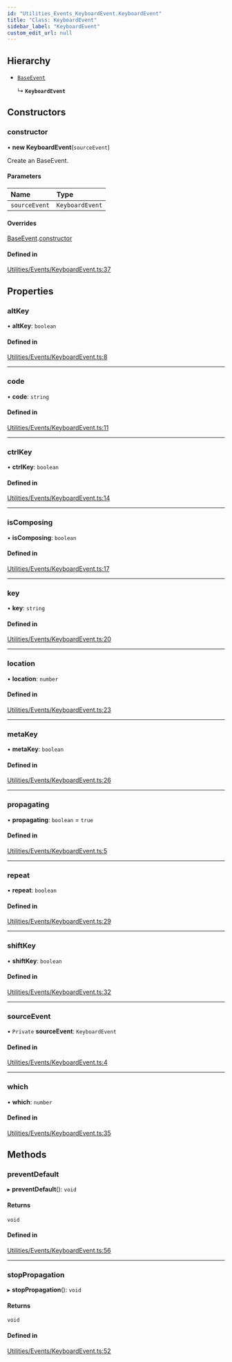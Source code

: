 ```yaml
---
id: "Utilities_Events_KeyboardEvent.KeyboardEvent"
title: "Class: KeyboardEvent"
sidebar_label: "KeyboardEvent"
custom_edit_url: null
---
```




## Hierarchy

- [`BaseEvent`](../Utilities_BaseEvent.BaseEvent)

  ↳ **`KeyboardEvent`**

## Constructors

### constructor

• **new KeyboardEvent**(`sourceEvent`)

Create an BaseEvent.

#### Parameters

| Name | Type |
| :------ | :------ |
| `sourceEvent` | `KeyboardEvent` |

#### Overrides

[BaseEvent](../Utilities_BaseEvent.BaseEvent).[constructor](../Utilities_BaseEvent.BaseEvent#constructor)

#### Defined in

[Utilities/Events/KeyboardEvent.ts:37](https://github.com/ZeaInc/zea-engine/blob/339201283/src/Utilities/Events/KeyboardEvent.ts#L37)

## Properties

### altKey

• **altKey**: `boolean`

#### Defined in

[Utilities/Events/KeyboardEvent.ts:8](https://github.com/ZeaInc/zea-engine/blob/339201283/src/Utilities/Events/KeyboardEvent.ts#L8)

___

### code

• **code**: `string`

#### Defined in

[Utilities/Events/KeyboardEvent.ts:11](https://github.com/ZeaInc/zea-engine/blob/339201283/src/Utilities/Events/KeyboardEvent.ts#L11)

___

### ctrlKey

• **ctrlKey**: `boolean`

#### Defined in

[Utilities/Events/KeyboardEvent.ts:14](https://github.com/ZeaInc/zea-engine/blob/339201283/src/Utilities/Events/KeyboardEvent.ts#L14)

___

### isComposing

• **isComposing**: `boolean`

#### Defined in

[Utilities/Events/KeyboardEvent.ts:17](https://github.com/ZeaInc/zea-engine/blob/339201283/src/Utilities/Events/KeyboardEvent.ts#L17)

___

### key

• **key**: `string`

#### Defined in

[Utilities/Events/KeyboardEvent.ts:20](https://github.com/ZeaInc/zea-engine/blob/339201283/src/Utilities/Events/KeyboardEvent.ts#L20)

___

### location

• **location**: `number`

#### Defined in

[Utilities/Events/KeyboardEvent.ts:23](https://github.com/ZeaInc/zea-engine/blob/339201283/src/Utilities/Events/KeyboardEvent.ts#L23)

___

### metaKey

• **metaKey**: `boolean`

#### Defined in

[Utilities/Events/KeyboardEvent.ts:26](https://github.com/ZeaInc/zea-engine/blob/339201283/src/Utilities/Events/KeyboardEvent.ts#L26)

___

### propagating

• **propagating**: `boolean` = `true`

#### Defined in

[Utilities/Events/KeyboardEvent.ts:5](https://github.com/ZeaInc/zea-engine/blob/339201283/src/Utilities/Events/KeyboardEvent.ts#L5)

___

### repeat

• **repeat**: `boolean`

#### Defined in

[Utilities/Events/KeyboardEvent.ts:29](https://github.com/ZeaInc/zea-engine/blob/339201283/src/Utilities/Events/KeyboardEvent.ts#L29)

___

### shiftKey

• **shiftKey**: `boolean`

#### Defined in

[Utilities/Events/KeyboardEvent.ts:32](https://github.com/ZeaInc/zea-engine/blob/339201283/src/Utilities/Events/KeyboardEvent.ts#L32)

___

### sourceEvent

• `Private` **sourceEvent**: `KeyboardEvent`

#### Defined in

[Utilities/Events/KeyboardEvent.ts:4](https://github.com/ZeaInc/zea-engine/blob/339201283/src/Utilities/Events/KeyboardEvent.ts#L4)

___

### which

• **which**: `number`

#### Defined in

[Utilities/Events/KeyboardEvent.ts:35](https://github.com/ZeaInc/zea-engine/blob/339201283/src/Utilities/Events/KeyboardEvent.ts#L35)

## Methods

### preventDefault

▸ **preventDefault**(): `void`

#### Returns

`void`

#### Defined in

[Utilities/Events/KeyboardEvent.ts:56](https://github.com/ZeaInc/zea-engine/blob/339201283/src/Utilities/Events/KeyboardEvent.ts#L56)

___

### stopPropagation

▸ **stopPropagation**(): `void`

#### Returns

`void`

#### Defined in

[Utilities/Events/KeyboardEvent.ts:52](https://github.com/ZeaInc/zea-engine/blob/339201283/src/Utilities/Events/KeyboardEvent.ts#L52)


